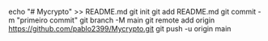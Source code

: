 echo "# Mycrypto" >> README.md 
git init 
git add README.md 
git commit -m "primeiro commit" 
git branch -M main 
git remote add origin https://github.com/pablo2399/Mycrypto.git
 git push -u origin main

<!---
pablo2399/pablo2399 is a ✨ special ✨ repository because its `README.md` (this file) appears on your GitHub profile.
You can click the Preview link to take a look at your changes.
--->
